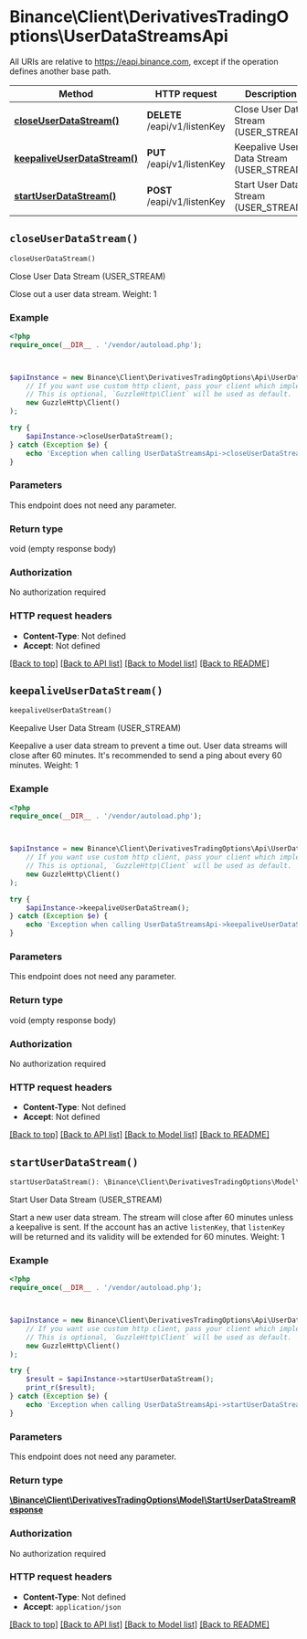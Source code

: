 # Binance\Client\DerivativesTradingOptions\UserDataStreamsApi

All URIs are relative to https://eapi.binance.com, except if the operation defines another base path.

| Method | HTTP request | Description |
| ------------- | ------------- | ------------- |
| [**closeUserDataStream()**](UserDataStreamsApi.md#closeUserDataStream) | **DELETE** /eapi/v1/listenKey | Close User Data Stream (USER_STREAM) |
| [**keepaliveUserDataStream()**](UserDataStreamsApi.md#keepaliveUserDataStream) | **PUT** /eapi/v1/listenKey | Keepalive User Data Stream (USER_STREAM) |
| [**startUserDataStream()**](UserDataStreamsApi.md#startUserDataStream) | **POST** /eapi/v1/listenKey | Start User Data Stream (USER_STREAM) |


## `closeUserDataStream()`

```php
closeUserDataStream()
```

Close User Data Stream (USER_STREAM)

Close out a user data stream.  Weight: 1

### Example

```php
<?php
require_once(__DIR__ . '/vendor/autoload.php');



$apiInstance = new Binance\Client\DerivativesTradingOptions\Api\UserDataStreamsApi(
    // If you want use custom http client, pass your client which implements `GuzzleHttp\ClientInterface`.
    // This is optional, `GuzzleHttp\Client` will be used as default.
    new GuzzleHttp\Client()
);

try {
    $apiInstance->closeUserDataStream();
} catch (Exception $e) {
    echo 'Exception when calling UserDataStreamsApi->closeUserDataStream: ', $e->getMessage(), PHP_EOL;
}
```

### Parameters

This endpoint does not need any parameter.

### Return type

void (empty response body)

### Authorization

No authorization required

### HTTP request headers

- **Content-Type**: Not defined
- **Accept**: Not defined

[[Back to top]](#) [[Back to API list]](../../README.md#endpoints)
[[Back to Model list]](../../README.md#models)
[[Back to README]](../../README.md)

## `keepaliveUserDataStream()`

```php
keepaliveUserDataStream()
```

Keepalive User Data Stream (USER_STREAM)

Keepalive a user data stream to prevent a time out. User data streams will close after 60 minutes. It's recommended to send a ping about every 60 minutes.  Weight: 1

### Example

```php
<?php
require_once(__DIR__ . '/vendor/autoload.php');



$apiInstance = new Binance\Client\DerivativesTradingOptions\Api\UserDataStreamsApi(
    // If you want use custom http client, pass your client which implements `GuzzleHttp\ClientInterface`.
    // This is optional, `GuzzleHttp\Client` will be used as default.
    new GuzzleHttp\Client()
);

try {
    $apiInstance->keepaliveUserDataStream();
} catch (Exception $e) {
    echo 'Exception when calling UserDataStreamsApi->keepaliveUserDataStream: ', $e->getMessage(), PHP_EOL;
}
```

### Parameters

This endpoint does not need any parameter.

### Return type

void (empty response body)

### Authorization

No authorization required

### HTTP request headers

- **Content-Type**: Not defined
- **Accept**: Not defined

[[Back to top]](#) [[Back to API list]](../../README.md#endpoints)
[[Back to Model list]](../../README.md#models)
[[Back to README]](../../README.md)

## `startUserDataStream()`

```php
startUserDataStream(): \Binance\Client\DerivativesTradingOptions\Model\StartUserDataStreamResponse
```

Start User Data Stream (USER_STREAM)

Start a new user data stream. The stream will close after 60 minutes unless a keepalive is sent. If the account has an active `listenKey`, that `listenKey` will be returned and its validity will be extended for 60 minutes.  Weight: 1

### Example

```php
<?php
require_once(__DIR__ . '/vendor/autoload.php');



$apiInstance = new Binance\Client\DerivativesTradingOptions\Api\UserDataStreamsApi(
    // If you want use custom http client, pass your client which implements `GuzzleHttp\ClientInterface`.
    // This is optional, `GuzzleHttp\Client` will be used as default.
    new GuzzleHttp\Client()
);

try {
    $result = $apiInstance->startUserDataStream();
    print_r($result);
} catch (Exception $e) {
    echo 'Exception when calling UserDataStreamsApi->startUserDataStream: ', $e->getMessage(), PHP_EOL;
}
```

### Parameters

This endpoint does not need any parameter.

### Return type

[**\Binance\Client\DerivativesTradingOptions\Model\StartUserDataStreamResponse**](../Model/StartUserDataStreamResponse.md)

### Authorization

No authorization required

### HTTP request headers

- **Content-Type**: Not defined
- **Accept**: `application/json`

[[Back to top]](#) [[Back to API list]](../../README.md#endpoints)
[[Back to Model list]](../../README.md#models)
[[Back to README]](../../README.md)
